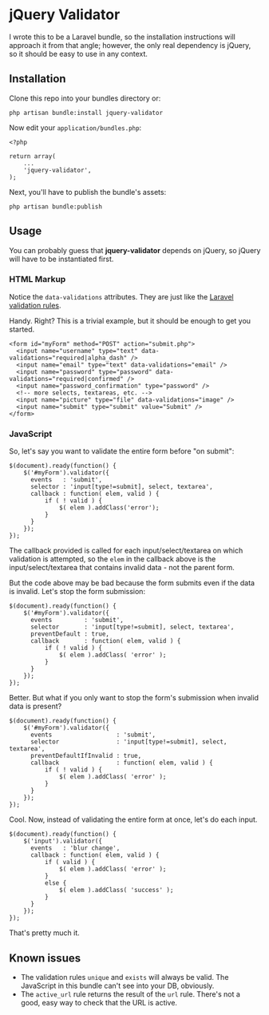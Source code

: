 # jQuery Validator

I wrote this to be a Laravel bundle, so the installation instructions will approach it from that angle; however, the only real dependency is jQuery, so it should be easy to use in any context.

## Installation

Clone this repo into your bundles directory or:

```
php artisan bundle:install jquery-validator
```

Now edit your ```application/bundles.php```:

```
<?php

return array(
    ...
    'jquery-validator',
);
```

Next, you'll have to publish the bundle's assets:

```
php artisan bundle:publish
```

## Usage

You can probably guess that **jquery-validator** depends on jQuery, so jQuery will have to be instantiated first.

### HTML Markup

Notice the ```data-validations``` attributes. They are just like the [Laravel validation rules](http://laravel.com/docs/validation#validation-rules).

Handy. Right? This is a trivial example, but it should be enough to get you started.

```
<form id="myForm" method="POST" action="submit.php">
  <input name="username" type="text" data-validations="required|alpha_dash" />
  <input name="email" type="text" data-validations="email" />
  <input name="password" type="password" data-validations="required|confirmed" />
  <input name="password_confirmation" type="password" />
  <!-- more selects, textareas, etc. -->
  <input name="picture" type="file" data-validations="image" />
  <input name="submit" type="submit" value="Submit" />
</form>
```

### JavaScript

So, let's say you want to validate the entire form before "on submit":

```
$(document).ready(function() {
    $('#myForm').validator({
      events   : 'submit',
      selector : 'input[type!=submit], select, textarea',
      callback : function( elem, valid ) {
          if ( ! valid ) {
              $( elem ).addClass('error');
          }
      }
    });
});
```

The callback provided is called for each input/select/textarea on which validation is attempted, so the ```elem``` in the callback above is the input/select/textarea that contains invalid data - not the parent form.

But the code above may be bad because the form submits even if the data is invalid. Let's stop the form submission:

```
$(document).ready(function() {
    $('#myForm').validator({
      events         : 'submit',
      selector       : 'input[type!=submit], select, textarea',
      preventDefault : true,
      callback       : function( elem, valid ) {
          if ( ! valid ) {
              $( elem ).addClass( 'error' );
          }
      }
    });
});
```

Better. But what if you only want to stop the form's submission when invalid data is present?

```
$(document).ready(function() {
    $('#myForm').validator({
      events                  : 'submit',
      selector                : 'input[type!=submit], select, textarea',
      preventDefaultIfInvalid : true,
      callback                : function( elem, valid ) {
          if ( ! valid ) {
              $( elem ).addClass( 'error' );
          }
      }
    });
});
```

Cool. Now, instead of validating the entire form at once, let's do each input.

```
$(document).ready(function() {
    $('input').validator({
      events   : 'blur change',
      callback : function( elem, valid ) {
          if ( valid ) {
              $( elem ).addClass( 'error' );
          }
          else {
              $( elem ).addClass( 'success' );
          }
      }
    });
});
```

That's pretty much it.

## Known issues

- The validation rules ```unique``` and ```exists``` will always be valid. The JavaScript in this bundle can't see into your DB, obviously.
- The ```active_url``` rule returns the result of the ```url``` rule. There's not a good, easy way to check that the URL is active.
